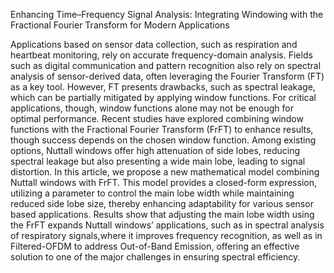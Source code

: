 Enhancing Time–Frequency Signal Analysis: Integrating Windowing with the Fractional Fourier Transform for Modern Applications

Applications based on sensor data collection, such as respiration and heartbeat monitoring, rely on accurate frequency-domain analysis. Fields such as digital communication and pattern recognition also rely on spectral analysis of sensor-derived data, often leveraging the Fourier Transform (FT) as a key tool. However, FT presents drawbacks, such as spectral leakage, which can be partially mitigated by applying window functions. For critical applications, though, window functions alone may not be enough for optimal performance. Recent studies have explored combining window functions with the Fractional Fourier Transform (FrFT) to enhance results, though
success depends on the chosen window function. Among existing options, Nuttall windows offer high attenuation of side lobes, reducing spectral leakage but also presenting a wide main lobe, leading to signal distortion. In this article, we propose a new mathematical model combining Nuttall windows with FrFT. This model provides a closed-form expression, utilizing a parameter to control the main lobe width while maintaining reduced side lobe size, thereby enhancing adaptability for various sensor based applications. Results show that adjusting the main lobe width using the FrFT expands Nuttall windows’ applications, such as in spectral analysis of respiratory signals,where it improves frequency recognition, as well as in Filtered-OFDM to address Out-of-Band Emission, offering an effective solution to one of the major challenges in ensuring spectral efficiency.
